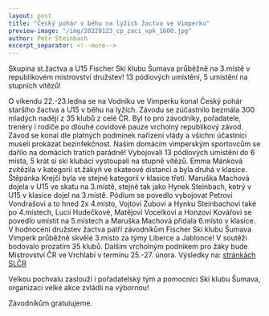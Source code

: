 ```yaml
---
layout: post
title: "Český pohár v běhu na lyžích žactva ve Vimperku"
preview-image: "/img/20220123_cp_zaci_vpk_1600.jpg"
author: Petr Steinbach
excerpt_separator: <!--more-->
---
```


Skupina st.žactva a U15 Fischer Ski klubu Šumava průběžně na 3.místě v republikovém mistrovství družstev! 13 pódiových umístění, 5 umístění na stupních vítězů!


O víkendu 22.-23.ledna se na Vodníku ve Vimperku konal Český pohár staršího žactva a U15 v běhu na lyžích. Závodu se zúčastnilo bezmála 300 mladých nadějí z 35 klubů z celé ČR. Byl to pro závodníky, pořadatele, trenéry i rodiče po dlouhé covidové pauze vrcholný republikový závod. Závod se konal dle platných podmínek nařízení vlády a všichni účastníci museli prokázat bezinfekčnost. 
Našim domácím vimperským sportovcům se dařilo na domácích tratích parádně!
Vybojovali 13 pódiových umístění do 6 místa, 5 krát si ski klubáci vystoupali na stupně vítězů. Emma Mánková zvítězila v kategorii st.žákyň ve skateové distanci a byla druhá v klasice. Štěpánka Krejčí byla ve stejné kategorii v klasice třetí. Maruška Machová dojela v U15 ve skatu na 3.místě, stejně tak jako Hynek Steinbach, ketrý v U15 v klasice dojel na 3.místě. 
Pódium se povedlo vybojovat Petrovi Vondrašovi a to hned 2x 4.místo, Vojtovi Zubovi a Hynku Steinbachovi také po 4.místech, Lucii Hudečkové, Matějovi Vocelkovi a Honzovi Kovářovi se povedlo umístit na 5.místech a Maruška Machová přidala 6.místo v klasice.  
V hodnocení družstev žactva patří závodníkům Fischer Ski klubu Šumava Vimperk průběžně skvělé 3.místo za týmy Liberce a Jablonce! V soutěži bodovalo prozatím 35 klubů. 
Dalším vrcholným podnikem pro žáky bude Mistrovství ČR ve Vrchlabí v termínu 25.-27. února.
Výsledky na: <a href="http://zavody.czech-ski.com/event/details/17069?returnUrl=%2Fresults%2Flist" target="_blank">stránkách SLČR</a>

Velkou pochvalu zaslouží i pořadatelský tým a pomocníci Ski klubu Šumava, organizaci velké akce zvládli na výbornou!


Závodníkům gratulujeme. 






 <!--more-->